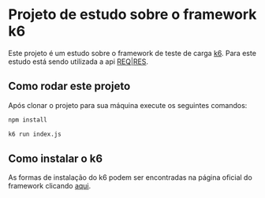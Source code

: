 # Projeto de estudo sobre o framework k6

Este projeto é um estudo sobre o framework de teste de carga [k6](https://k6.io). Para este estudo está sendo utilizada a api [REQ|RES](https://reqres.in/).



## Como rodar este projeto

Após clonar o projeto para sua máquina execute os seguintes comandos:

```bash
npm install
```

```bash
k6 run index.js
```

## Como instalar o k6

As formas de instalação do k6 podem ser encontradas na página oficial do framework clicando [aqui](https://k6.io/docs/getting-started/installation/).
